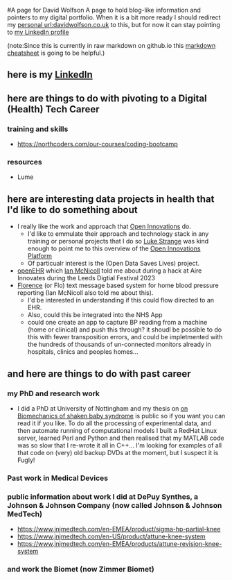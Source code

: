 #A page for David Wolfson
A page to hold blog-like information and pointers to my digital portfolio. When it is a bit more ready I should redirect my [personal url:davidwolfson.co.uk](davidwolfson.co.uk) to this, but for now it can stay pointing to [my LinkedIn profile](https://www.linkedin.com/in/david-wolfson-6149a38/)

(note:Since this is currently in raw markdown on github.io this [markdown cheatsheet](https://github.com/adam-p/markdown-here/wiki/Markdown-Cheatsheet#html) is going to be helpful.)

## here is my [LinkedIn](https://www.linkedin.com/in/david-wolfson-6149a38/ "LinkedIn")

## here are things to do with pivoting to a Digital (Health) Tech Career
### training and skills
 * https://northcoders.com/our-courses/coding-bootcamp

### resources 
 * Lume

## here are interesting data projects in health that I'd like to do something about
 * I really like the work and approach that [Open Innovations](https://open-innovations.org/) do.
   * I'd like to emmulate their approach and technology stack in any training or personal projects that I do so [Luke Strange](https://open-innovations.org/search/?author=lstrange) was kind enough to point me to this overview of the [Open Innovations Platform](https://open-innovations.github.io/platform/)
   * Of particualr interest is the (Open Data Saves Lives) project. 
 * [openEHR](https://openehr.org/) which [Ian McNicoll](https://www.linkedin.com/in/ianmcnicoll/) told me about during a hack at Aire Innovates during the Leeds Digtial Festival 2023
 * [Florence](https://www.health.org.uk/news-and-comment/featured-content/power-of-people/flo) (or Flo) text message based system for home blood pressure reporting (Ian McNicoll also told me about this).
   * I'd be interested in understanding if this could flow directed to an EHR.
   * Also, could this be integrated into the NHS App
   * could one create an app to capture BP reading from a machine (home or clinical) and push this through? it shoudl be possible to do this with fewer transposition errors, and could be impletmented with the hundreds of thousands of un-connected monitors already in hospitals, clinics and peoples homes...

## and here are things to do with past career

### my PhD and research work
  * I did a PhD at University of Nottingham and my thesis on [on Biomechanics of shaken baby syndrome](https://eprints.nottingham.ac.uk/11217/) is public so if you want you can read it if you like. To do all the processing of experimental data, and then automate running of computational models I built a RedHat Linux server, learned Perl and Python and then realised that my MATLAB code was so slow that I re-wrote it all in C++... I'm looking for examples of all that code on (very) old backup DVDs at the moment, but I suspect it is Fugly!

### Past work in Medical Devices
### public information about work I did at DePuy Synthes, a Johnson & Johnson Company (now called Johnson & Johnson MedTech)
* https://www.jnjmedtech.com/en-EMEA/product/sigma-hp-partial-knee
* https://www.jnjmedtech.com/en-US/product/attune-knee-system
* https://www.jnjmedtech.com/en-EMEA/products/attune-revision-knee-system

### and work the Biomet (now Zimmer Biomet)
